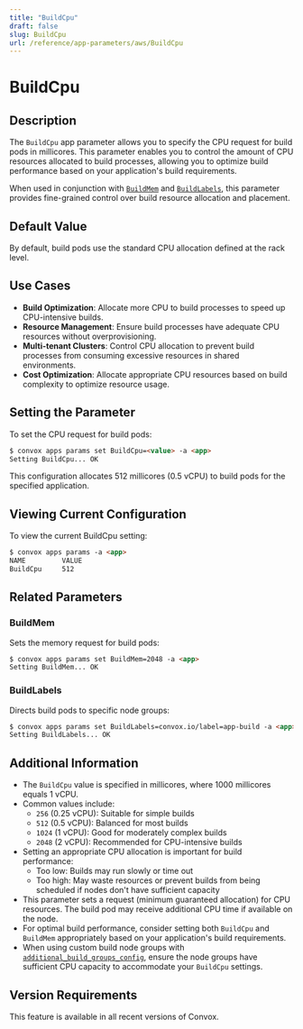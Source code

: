 ```yaml
---
title: "BuildCpu"
draft: false
slug: BuildCpu
url: /reference/app-parameters/aws/BuildCpu
---
```


# BuildCpu

## Description
The `BuildCpu` app parameter allows you to specify the CPU request for build pods in millicores. This parameter enables you to control the amount of CPU resources allocated to build processes, allowing you to optimize build performance based on your application's build requirements.

When used in conjunction with [`BuildMem`](/reference/app-parameters/aws/BuildMem) and [`BuildLabels`](/reference/app-parameters/aws/BuildLabels), this parameter provides fine-grained control over build resource allocation and placement.

## Default Value
By default, build pods use the standard CPU allocation defined at the rack level.

## Use Cases
- **Build Optimization**: Allocate more CPU to build processes to speed up CPU-intensive builds.
- **Resource Management**: Ensure build processes have adequate CPU resources without overprovisioning.
- **Multi-tenant Clusters**: Control CPU allocation to prevent build processes from consuming excessive resources in shared environments.
- **Cost Optimization**: Allocate appropriate CPU resources based on build complexity to optimize resource usage.

## Setting the Parameter
To set the CPU request for build pods:

```html
$ convox apps params set BuildCpu=<value> -a <app>
Setting BuildCpu... OK
```

This configuration allocates 512 millicores (0.5 vCPU) to build pods for the specified application.

## Viewing Current Configuration
To view the current BuildCpu setting:

```html
$ convox apps params -a <app>
NAME         VALUE
BuildCpu     512
```

## Related Parameters

### BuildMem
Sets the memory request for build pods:

```html
$ convox apps params set BuildMem=2048 -a <app>
Setting BuildMem... OK
```

### BuildLabels
Directs build pods to specific node groups:

```html
$ convox apps params set BuildLabels=convox.io/label=app-build -a <app>
Setting BuildLabels... OK
```

## Additional Information
- The `BuildCpu` value is specified in millicores, where 1000 millicores equals 1 vCPU.
- Common values include:
  - `256` (0.25 vCPU): Suitable for simple builds
  - `512` (0.5 vCPU): Balanced for most builds
  - `1024` (1 vCPU): Good for moderately complex builds
  - `2048` (2 vCPU): Recommended for CPU-intensive builds
- Setting an appropriate CPU allocation is important for build performance:
  - Too low: Builds may run slowly or time out
  - Too high: May waste resources or prevent builds from being scheduled if nodes don't have sufficient capacity
- This parameter sets a request (minimum guaranteed allocation) for CPU resources. The build pod may receive additional CPU time if available on the node.
- For optimal build performance, consider setting both `BuildCpu` and `BuildMem` appropriately based on your application's build requirements.
- When using custom build node groups with [`additional_build_groups_config`](/configuration/rack-parameters/aws/additional_build_groups_config), ensure the node groups have sufficient CPU capacity to accommodate your `BuildCpu` settings.

## Version Requirements
This feature is available in all recent versions of Convox.
